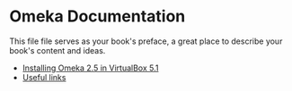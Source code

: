 # Omeka Documentation

This file file serves as your book's preface, a great place to describe your book's content and ideas.



* [Installing Omeka 2.5 in VirtualBox 5.1](chapter1.md)
* [Useful links](useful-links.md)




